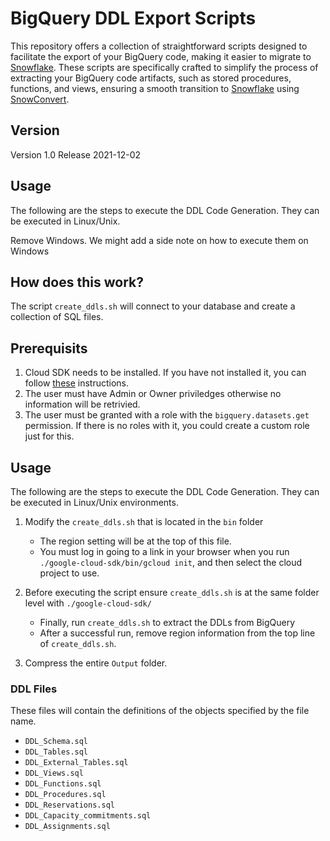 # BigQuery DDL Export Scripts

This repository offers a collection of straightforward scripts designed to facilitate the export of your BigQuery code, making it easier to migrate to [Snowflake](https://www.snowflake.com/). These scripts are specifically crafted to simplify the process of extracting your BigQuery code artifacts, such as stored procedures, functions, and views, ensuring a smooth transition to [Snowflake](https://www.snowflake.com/) using [SnowConvert](https://docs.snowconvert.com/snowconvert/for-google-bigquery/introduction).

## Version

Version 1.0 Release 2021-12-02

## Usage

The following are the steps to execute the DDL Code Generation. They can be executed in Linux/Unix.

Remove Windows. We might add a side note on how to execute them on Windows

## How does this work?

The script `create_ddls.sh` will connect to your database and create a collection of SQL files.

## Prerequisits

1. Cloud SDK needs to be installed. If you have not installed it, you can follow [these](https://cloud.google.com/sdk/docs/install#linux) instructions.
2. The user must have Admin or Owner priviledges otherwise no information will be retrivied.
3. The user must be granted with a role with the `bigquery.datasets.get` permission. If there is no roles with it, you could create a custom role just for this.


## Usage

The following are the steps to execute the DDL Code Generation. They can be executed in Linux/Unix environments.

1. Modify the `create_ddls.sh` that is located in the `bin` folder
    - The region setting will be at the top of this file.
    - You must log in going to a link in your browser when you run `./google-cloud-sdk/bin/gcloud init`, and then select the cloud project to use.

2. Before executing the script ensure `create_ddls.sh` is at the same folder level with `./google-cloud-sdk/`
    - Finally, run `create_ddls.sh` to extract the DDLs from BigQuery
    - After a successful run, remove region information from the top line of `create_ddls.sh`.

3.  Compress the entire `Output` folder.

### DDL Files
These files will contain the definitions of the objects specified by the file name.

* `DDL_Schema.sql`
* `DDL_Tables.sql`
* `DDL_External_Tables.sql`
* `DDL_Views.sql`
* `DDL_Functions.sql`
* `DDL_Procedures.sql`
* `DDL_Reservations.sql`
* `DDL_Capacity_commitments.sql`
* `DDL_Assignments.sql`